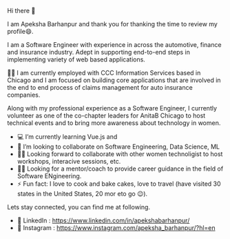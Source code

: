 Hi there 👋

I am Apeksha Barhanpur and thank you for thanking the time to review my profile😄. 

I am a Software Engineer with experience in across the automotive, finance and insurance industry. Adept in supporting end-to-end steps in implementing variety of web based applications. 

:office_worker: I am currently employed with CCC Information Services based in Chicago and I am focused on building core applications that are involved in the end to end process of claims management for auto insurance companies. 

Along with my professional experience as a Software Engineer, I currently volunteer as one of the co-chapter leaders for AnitaB Chicago to host technical events and to bring more awareness about technology in women.


- :computer: I’m currently learning Vue.js and 
- 👯 I’m looking to collaborate on Software Engineering, Data Science, ML
- :woman_technologist: Looking forward to collaborate with other women technoligist to host workshops, interacive sessions, etc.
- :teacher: Looking for a mentor/coach to provide career guidance in the field of Software ENgineering.
- ⚡ Fun fact: I love to cook and bake cakes, love to travel (have visited 30 states in the United States, 20 mor eto go :wink:).

Lets stay connected, you can find me at following.

- :diamond_shape_with_a_dot_inside: LinkedIn : https://www.linkedin.com/in/apekshabarhanpur/
- :diamond_shape_with_a_dot_inside: Instagram : https://www.instagram.com/apeksha_barhanpur/?hl=en

